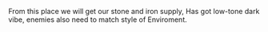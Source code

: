 From this place we will get our stone and iron supply, Has got low-tone dark vibe, enemies also need to match style of Enviroment.

